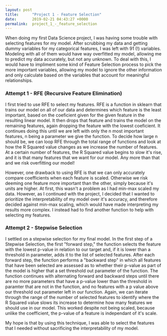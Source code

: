 ```yaml
---
layout: post
title:      "Project 1 - Feature Selection"
date:       2019-02-21 04:43:27 +0000
permalink:  project_1_-_feature_selection
---
```


When doing my first Data Science project, I was having some trouble with selecting features for my model. After scrubbing my data and getting dummy variables for my categorical features, I was left with 91 (!) variables. Modeling with all of them would have way overfitted my model, allowing me to predict my data accurately, but not any unknown. To deal with this, I would have to impliment some kind of Feature Selection process to pick the more important variables, allowing my model to ignore the other information and only calculate based on the variables that account for meaningful relationships.

### Attempt 1 - RFE (Recursive Feature Elimination)

I first tried to use RFE to select my features. RFE is a function in sklearn that trains our model on all of our data and determines which feature is the least important, based on the coeficient given for the given feature in the resulting linear model. It then drops that feature and trains the model on the remaining features, again dropping the feature with the lowest coeficient. It continues doing this until we are left with only the n most important features, n being a parameter we give the function. To decide how large n should be, we can loop RFE through the total range of functions and look at how the R Squared value changes as we increase the number of features. At a certain number of features, the R Squared value begins to slow it's rise, and it is that many features that we want for our model. Any more than that and we risk overfitting our model!

However, one drawback to using RFE is that we can only accurately compare coefficients when each feature is scaled. Otherwise we risk deeming one feature more important than the other, simply because it's units are higher. At first, this wasn't a problem as I had min-max scaled my data. However, as I continued with the project, I decided that I wanted to prioritize the interpretability of my model over it's accuracy, and therefore decided against min-max scaling, which would have made interpreting my results more complex. I instead had to find another function to help with selecting my features.

### Attempt 2 - Stepwise Selection 

I settled on a stepwise selection for my final model. In the first step of a Stepwise Selection, the first "forward step," the function selects the feature with the lowest p-value in relation to our target and, if it is lower than a threshold in  parameter, adds it to the list of selected features. After each forward step, the function performs a "backward step" in which all features that have been selected are assessed as to whether their p-value as part of the model is higher that a set threshold out parameter of the function. The function continues with alternating forward and backward steps until there are no more parameters that have a p-value lower than the threshold in paramter that are not in the function, and no features with a p value above our threshold out parameter left in our function. Again, we can  iterate through the range of the number of selected features to identify where the R Squared value slows its increase to determine how many features we should use in our model. This worked despite not being scaled, because unlike the coefficient, the p-value of a feature is independant of it's scale. 

My hope is that by using this technique, I was able to select the features that I needed without  sacrificing the interpretability of my model. 
